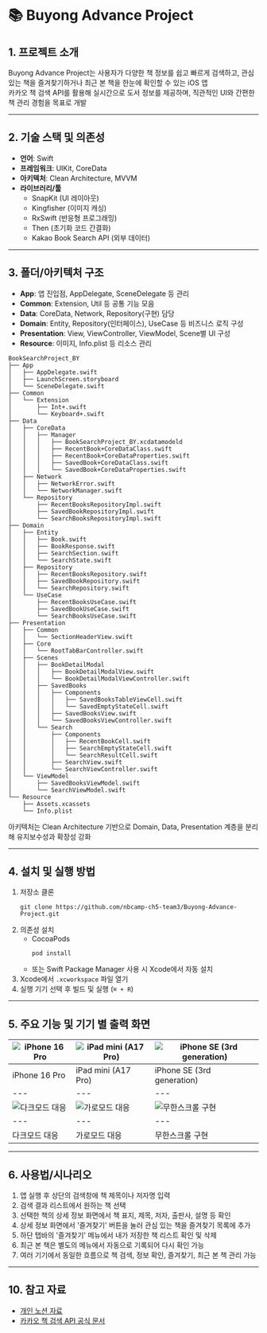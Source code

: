 # 📚 Buyong Advance Project

## 1. 프로젝트 소개

Buyong Advance Project는 사용자가 다양한 책 정보를 쉽고 빠르게 검색하고, 관심 있는 책을 즐겨찾기하거나 최근 본 책을 한눈에 확인할 수 있는 iOS 앱  
카카오 책 검색 API를 활용해 실시간으로 도서 정보를 제공하며, 직관적인 UI와 간편한 책 관리 경험을 목표로 개발

---

## 2. 기술 스택 및 의존성

- **언어**: Swift
- **프레임워크**: UIKit, CoreData
- **아키텍처**: Clean Architecture, MVVM
- **라이브러리/툴**  
  - SnapKit (UI 레이아웃)
  - Kingfisher (이미지 캐싱)
  - RxSwift (반응형 프로그래밍)
  - Then (초기화 코드 간결화)
  - Kakao Book Search API (외부 데이터)

---

## 3. 폴더/아키텍처 구조

- **App**: 앱 진입점, AppDelegate, SceneDelegate 등 관리
- **Common**: Extension, Util 등 공통 기능 모음
- **Data**: CoreData, Network, Repository(구현) 담당
- **Domain**: Entity, Repository(인터페이스), UseCase 등 비즈니스 로직 구성
- **Presentation**: View, ViewController, ViewModel, Scene별 UI 구성
- **Resource**: 이미지, Info.plist 등 리소스 관리

```
BookSearchProject_BY
├── App
│   ├── AppDelegate.swift
│   ├── LaunchScreen.storyboard
│   └── SceneDelegate.swift
├── Common
│   └── Extension
│       ├── Int+.swift
│       └── Keyboard+.swift
├── Data
│   ├── CoreData
│   │   ├── Manager
│   │   │   ├── BookSearchProject_BY.xcdatamodeld
│   │   │   ├── RecentBook+CoreDataClass.swift
│   │   │   ├── RecentBook+CoreDataProperties.swift
│   │   │   ├── SavedBook+CoreDataClass.swift
│   │   │   └── SavedBook+CoreDataProperties.swift
│   ├── Network
│   │   ├── NetworkError.swift
│   │   └── NetworkManager.swift
│   └── Repository
│       ├── RecentBooksRepositoryImpl.swift
│       ├── SavedBookRepositoryImpl.swift
│       └── SearchBooksRepositoryImpl.swift
├── Domain
│   ├── Entity
│   │   ├── Book.swift
│   │   ├── BookResponse.swift
│   │   ├── SearchSection.swift
│   │   └── SearchState.swift
│   ├── Repository
│   │   ├── RecentBooksRepository.swift
│   │   ├── SavedBookRepository.swift
│   │   └── SearchRepository.swift
│   └── UseCase
│       ├── RecentBooksUseCase.swift
│       ├── SavedBookUseCase.swift
│       └── SearchBooksUseCase.swift
├── Presentation
│   ├── Common
│   │   └── SectionHeaderView.swift
│   ├── Core
│   │   └── RootTabBarController.swift
│   ├── Scenes
│   │   ├── BookDetailModal
│   │   │   ├── BookDetailModalView.swift
│   │   │   └── BookDetailModalViewController.swift
│   │   ├── SavedBooks
│   │   │   ├── Components
│   │   │   │   ├── SavedBooksTableViewCell.swift
│   │   │   │   └── SavedEmptyStateCell.swift
│   │   │   ├── SavedBooksView.swift
│   │   │   └── SavedBooksViewController.swift
│   │   └── Search
│   │       ├── Components
│   │       │   ├── RecentBookCell.swift
│   │       │   ├── SearchEmptyStateCell.swift
│   │       │   └── SearchResultCell.swift
│   │       ├── SearchView.swift
│   │       └── SearchViewController.swift
│   └── ViewModel
│       ├── SavedBooksViewModel.swift
│       └── SearchViewModel.swift
└── Resource
    ├── Assets.xcassets
    └── Info.plist
```

아키텍처는 Clean Architecture 기반으로 Domain, Data, Presentation 계층을 분리해 유지보수성과 확장성 강화

---

## 4. 설치 및 실행 방법

1. 저장소 클론  
   ```
   git clone https://github.com/nbcamp-ch5-team3/Buyong-Advance-Project.git
   ```
2. 의존성 설치  
   - CocoaPods  
     ```
     pod install
     ```
   - 또는 Swift Package Manager 사용 시 Xcode에서 자동 설치
3. Xcode에서 `.xcworkspace` 파일 열기
4. 실행 기기 선택 후 빌드 및 실행 (`⌘ + R`)

---

## 5. 주요 기능 및 기기 별 출력 화면

| ![iPhone 16 Pro](https://github.com/user-attachments/assets/01e40540-c8ba-4b56-bda7-ac39d1e95dab) | ![iPad mini (A17 Pro)](https://github.com/user-attachments/assets/80072e23-3e52-42be-abca-08d69b677258) | ![iPhone SE (3rd generation)](https://github.com/user-attachments/assets/0f9f8a5a-7a05-4c4e-9dab-bf50947536d0) |
| --- | --- | --- |
| iPhone 16 Pro | iPad mini (A17 Pro) | iPhone SE (3rd generation) |
| --- | --- | --- |
|![다크모드 대응](https://github.com/user-attachments/assets/fdfd103f-3d00-496c-bc23-8a35c4e9f788) | ![가로모드 대응](https://github.com/user-attachments/assets/8128be9e-eb3c-4efb-ae25-19be4a0ca200) | ![무한스크롤 구현](https://github.com/user-attachments/assets/e147438a-9b5b-4be0-8b0e-20a31cc735be) |
| --- | --- | --- |
| 다크모드 대응 | 가로모드 대응 | 무한스크롤 구현 |



---

## 6. 사용법/시나리오

1. 앱 실행 후 상단의 검색창에 책 제목이나 저자명 입력  
2. 검색 결과 리스트에서 원하는 책 선택  
3. 선택한 책의 상세 정보 화면에서 책 표지, 제목, 저자, 출판사, 설명 등 확인  
4. 상세 정보 화면에서 '즐겨찾기' 버튼을 눌러 관심 있는 책을 즐겨찾기 목록에 추가  
5. 하단 탭바의 '즐겨찾기' 메뉴에서 내가 저장한 책 리스트 확인 및 삭제  
6. 최근 본 책은 별도의 메뉴에서 자동으로 기록되어 다시 확인 가능  
7. 여러 기기에서 동일한 흐름으로 책 검색, 정보 확인, 즐겨찾기, 최근 본 책 관리 가능

---

## 10. 참고 자료

- [개인 노션 자료](https://daffodil-twist-1a4.notion.site/iOS-19e6b5542f2980d69684cfd775b8408d)
- [카카오 책 검색 API 공식 문서](https://developers.kakao.com/docs/latest/ko/daum-search/dev-guide#search-book)
